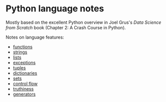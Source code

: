 # Python language notes

Mostly based on the excellent Python overview in Joel Grus's *Data Science from Scratch*
book (Chapter 2: A Crash Course in Python).

Notes on language features:

* [functions](functions.py)
* [strings](strings.py)
* [lists](lists.py)
* [exceptions](exceptions.py)
* [tuples](tuples.py)
* [dictionaries](dictionaries.py)
* [sets](sets.py)
* [control flow](control-flow.py)
* [truthiness](truthiness.py)
* [generators](generators.py)
